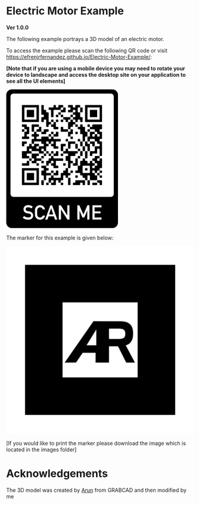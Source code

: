 # Electric Motor Example
**Ver 1.0.0**

The following example portrays a 3D model of an electric motor.


To access the example please scan the following QR code or visit https://efrenjrfernandez.github.io/Electric-Motor-Example/:

**[Note that if you are using a mobile device you may need to rotate your device to landscape and access the desktop site on your application to see all the UI elements]**


![](images/QR-Code.png)


The marker for this example is given below:


![](images/default-marker.png)


[If you would like to print the marker please download the image which is located in the images folder]

 
# Acknowledgements
The 3D model was created by [Arun](https://grabcad.com/arun.sarwan-1) from GRABCAD and then modified by me
